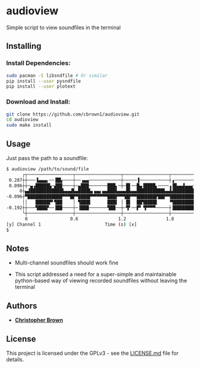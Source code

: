 # audioview

Simple script to view soundfiles in the terminal


## Installing

### Install Dependencies:

```bash
sudo pacman -S libsndfile # Or similar
pip install --user pysndfile
pip install --user plotext
```

### Download and Install:

```bash
git clone https://github.com/cbrown1/audioview.git
cd audioview
sudo make install
```

## Usage

Just pass the path to a soundfile:

```bash
$ audioview /path/to/sound/file
      ┌┬─────────────────┬─────────────────┬─────────────────┬────────────────┬┐
 0.287┼┼───▐▄▄▄▖──▐█▙────┼──▗▄▄────────────┼─────▐───────────┼▗───────────────┼┤
 0.096┼┼─▄▗█████▙─▟██────┼─▄███───────███▖─┼─█▌──█▄▐████▖────▗▐█▄▄▟▄▄▄────────┼┤
     0┼▄▟████████████▙▄▄▟▙▄████▙▖▄▄▖▄▄███▙▄▄▄█▙▄▄██████████▙▄▟▟██████████▙▄▄▄▄▄┤
-0.096┼▀█████████████▀▀▀█▛▀████▛▀▀▀▀▀▀███▛▀▀▜█▛▀▀███████▛██▛▀▜█████████████▜▀▀▀┤
      ││   █████▛▘▜██    │ ▜███▌      ███▌ │ █▌  ██▜████▌    ▝▜██████████▛▘   ││
-0.192┼┼───▜███▛──▐██────┼─▐███───────▜██──┼─▜▘──▛▘▝▛▀▀▀─────┼▐████████▛──────┼┤
      └┼─────────────────┼─────────────────┼─────────────────┼────────────────┼┘
       0                0.6               1.2               1.8              2.4
[y] Channel 1                        Time (s) [x]                               
$ 

```

## Notes

- Multi-channel soundfiles should work fine

- This script addressed a need for a super-simple and maintainable python-based way of viewing recorded soundfiles without leaving the terminal


## Authors

- [**Christopher Brown**](https://github.com/cbrown1)


## License

This project is licensed under the GPLv3 - see the [LICENSE.md](LICENSE.md) file for details.
